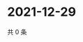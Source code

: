 # 2021-12-29

共 0 条

<!-- BEGIN WEIBO -->
<!-- 最后更新时间 Wed Dec 29 2021 23:15:55 GMT+0800 (China Standard Time) -->

<!-- END WEIBO -->
